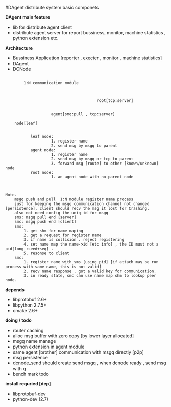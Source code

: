 #DAgent
distribute system basic componets

**DAgent main feature**
* lib for distribute agent client
* distribute agent server for report bussiness, monitor, machine statistics , python extension etc.



**Architecture**
* Bussiness Application [reporter , execter , monitor , machine statistics]
* DAgent
* DCNode

```

        1:N communication module



                                        root[tcp:server]


                    agent[smq:pull , tcp:server]

    node[leaf]


           leaf node:
                    1. register name
                    2. send msg by msgq to parent
           agent node:
                    1. register name
                    2. send msg by msgq or tcp to parent
                    3. forward msg [route] to other [known/unknown] node
           root node:
                    1. an agent node with no parent node



Note.
    msgq push and pull  1:N module register name process
    just for keeping the msgq communication channel not changed [persistence], client should recv the msg it lost for Crashing.
    also not need config the uniq id for msgq
    sms: msgq pull end [server]
    smc: msgq push end [client]
    sms:
        1. get shm for name maping
        2. get a request for register name
        3. if name is collision . reject registering
        4. set name map the name->id [etc info] , the ID must not a pid[long :seed+seq] .
        5. resonse to client
    smc:
        1. register name with sms [using pid] [if attach may be run process with same name, this is not valid]
        2. recv name response . got a valid key for communication.
        3. in ready state, smc can use name map shm to lookup peer node.

```





**depends**
* libprotobuf 2.6+
* libpython 2.7.5+
* cmake 2.6+

**doing / todo**
* router caching
* alloc msg buffer with zero copy [by lower layer allocated]
* msgq name manage
* python extension in agent module
* same agent [brother] communication with msgq directly [p2p]
* msg persistence
* dcnode_send should create send msgq , when dcnode ready , send msg with q
* bench mark todo

**install requried [dep]**
* libprotobuf-dev
* python-dev (2.7)
